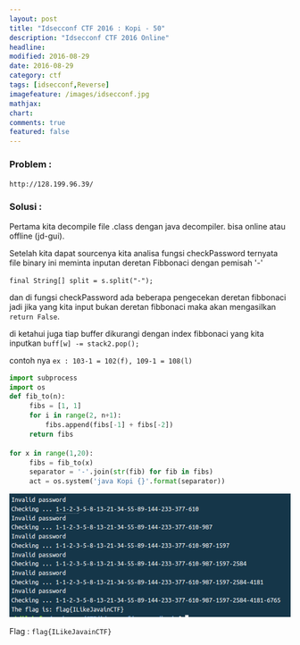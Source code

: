 ```yaml
---
layout: post
title: "Idsecconf CTF 2016 : Kopi - 50"
description: "Idsecconf CTF 2016 Online"
headline: 
modified: 2016-08-29
date: 2016-08-29
category: ctf
tags: [idsecconf,Reverse]
imagefeature: /images/idsecconf.jpg
mathjax: 
chart: 
comments: true
featured: false
---
```


### Problem :

`http://128.199.96.39/`

### Solusi :

Pertama kita decompile file .class dengan java decompiler. bisa online atau offline (jd-gui).

Setelah kita dapat sourcenya kita analisa fungsi checkPassword ternyata file binary ini meminta
inputan deretan Fibbonaci dengan pemisah '-' 

`final String[] split = s.split("-");`

dan di fungsi checkPassword ada beberapa pengecekan deretan fibbonaci jadi jika yang kita
input bukan deretan fibbonaci maka akan mengasilkan `return False`.

di ketahui juga tiap buffer dikurangi dengan index fibbonaci yang kita inputkan
`buff[w] -= stack2.pop();`

contoh nya 
`ex : 103-1 = 102(f), 109-1 = 108(l)`

```python
import subprocess
import os
def fib_to(n):
     fibs = [1, 1]
     for i in range(2, n+1):
         fibs.append(fibs[-1] + fibs[-2])
     return fibs

for x in range(1,20):
     fibs = fib_to(x)
     separator = '-'.join(str(fib) for fib in fibs)
     act = os.system('java Kopi {}'.format(separator))
```

![Kopi Flag](/images/kopi_flag.png)

Flag : `flag{ILikeJavainCTF}`